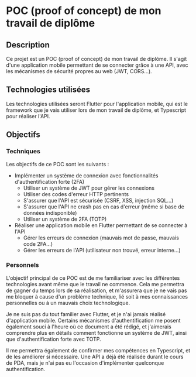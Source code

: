 # POC (proof of concept) de mon travail de diplôme

## Description

Ce projet est un POC (proof of concept) de mon travail de diplôme. Il s'agit d'une application mobile permettant de se connecter grâce à une API, avec les mécanismes de sécurité propres au web (JWT, CORS...).

## Technologies utilisées

Les technologies utilisées seront Flutter pour l'application mobile, qui est le framework que je vais utiliser lors de mon travail de diplôme, et Typescript pour réaliser l'API.

## Objectifs

### Techniques

Les objectifs de ce POC sont les suivants :

- Implémenter un système de connexion avec fonctionnalités d'authentification forte (2FA)
  - Utiliser un système de JWT pour gérer les connexions
  - Utiliser des codes d'erreur HTTP pertinents
  - S'assurer que l'API est sécurisée (CSRF, XSS, injection SQL...)
  - S'assurer que l'API ne crash pas en cas d'erreur (même si base de données indisponible)
  - Utiliser un système de 2FA (TOTP)
- Réaliser une application mobile en Flutter permettant de se connecter à l'API
  - Gérer les erreurs de connexion (mauvais mot de passe, mauvais code 2FA...)
  - Gérer les erreurs de l'API (utilisateur non trouvé, erreur interne...)

### Personnels

L'objectif principal de ce POC est de me familiariser avec les différentes technologies avant même que le travail ne commence. Cela me permettra de gagner du temps lors de sa réalisation, et m'assurera que je ne vais pas me bloquer à cause d'un problème technique, lié soit à mes connaissances personnelles ou à un mauvais choix technologique.

Je ne suis pas du tout familier avec Flutter, et je n'ai jamais réalisé d'application mobile. Certains mécanismes d'authentification me posent également souci à l'heure où ce document a été rédigé, et j'aimerais comprendre plus en détails comment fonctionne un système de JWT, ainsi que d'authentification forte avec TOTP.

Il me permettra également de confirmer mes compétences en Typescript, et de les améliorer si nécessaire. Une API a déjà été réalisée durant le cours de PDA, mais je n'ai pas eu l'occasion d'implémenter quelconque authentification.
